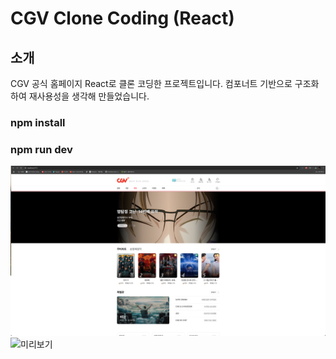 # CGV Clone Coding (React)

## 소개
CGV 공식 홈페이지 React로 클론 코딩한 프로젝트입니다. 
컴포너트 기반으로 구조화하여 재사용성을 생각해 만들었습니다. 

### npm install 

### npm run dev
![preview.png](public/images/preview.png)
![미리보기](images/p![preview2.png](public/images/preview2.png)review.png)
